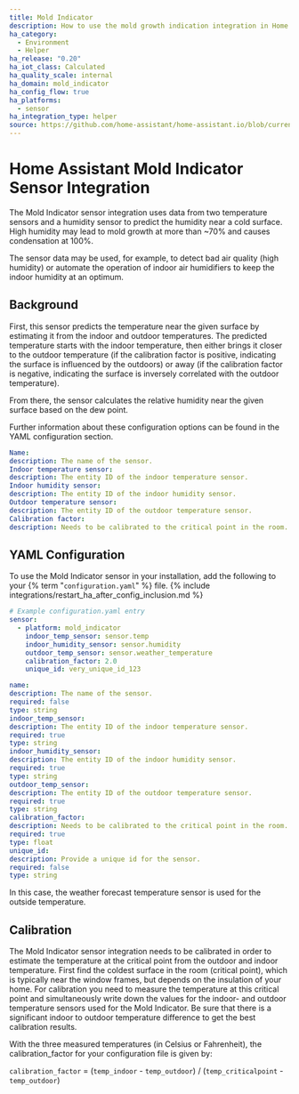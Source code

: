 ```yaml
---
title: Mold Indicator
description: How to use the mold growth indication integration in Home Assistant
ha_category:
  - Environment
  - Helper
ha_release: "0.20"
ha_iot_class: Calculated
ha_quality_scale: internal
ha_domain: mold_indicator
ha_config_flow: true
ha_platforms:
  - sensor
ha_integration_type: helper
source: https://github.com/home-assistant/home-assistant.io/blob/current/source/_integrations/mold_indicator.markdown
---
```


# Home Assistant Mold Indicator Sensor Integration

The Mold Indicator sensor integration uses data from two temperature sensors and a humidity sensor to predict the humidity near a cold surface. High humidity may lead to mold growth at more than ~70% and causes condensation at 100%.

The sensor data may be used, for example, to detect bad air quality (high humidity) or automate the operation of indoor air humidifiers to keep the indoor humidity at an optimum.

## Background

First, this sensor predicts the temperature near the given surface by estimating it from the indoor and outdoor temperatures. The predicted temperature starts with the indoor temperature, then either brings it closer to the outdoor temperature (if the calibration factor is positive, indicating the surface is influenced by the outdoors) or away (if the calibration factor is negative, indicating the surface is inversely correlated with the outdoor temperature).

From there, the sensor calculates the relative humidity near the given surface based on the dew point.

Further information about these configuration options can be found in the YAML configuration section.

```yaml
Name:
description: The name of the sensor.
Indoor temperature sensor:
description: The entity ID of the indoor temperature sensor.
Indoor humidity sensor:
description: The entity ID of the indoor humidity sensor.
Outdoor temperature sensor:
description: The entity ID of the outdoor temperature sensor.
Calibration factor:
description: Needs to be calibrated to the critical point in the room.
```

## YAML Configuration

To use the Mold Indicator sensor in your installation, add the following to your {% term "`configuration.yaml`" %} file.
{% include integrations/restart_ha_after_config_inclusion.md %}

```yaml
# Example configuration.yaml entry
sensor:
  - platform: mold_indicator
    indoor_temp_sensor: sensor.temp
    indoor_humidity_sensor: sensor.humidity
    outdoor_temp_sensor: sensor.weather_temperature
    calibration_factor: 2.0
    unique_id: very_unique_id_123
```

```yaml
name:
description: The name of the sensor.
required: false
type: string
indoor_temp_sensor:
description: The entity ID of the indoor temperature sensor.
required: true
type: string
indoor_humidity_sensor:
description: The entity ID of the indoor humidity sensor.
required: true
type: string
outdoor_temp_sensor:
description: The entity ID of the outdoor temperature sensor.
required: true
type: string
calibration_factor:
description: Needs to be calibrated to the critical point in the room.
required: true
type: float
unique_id:
description: Provide a unique id for the sensor.
required: false
type: string
```

In this case, the weather forecast temperature sensor is used for the outside temperature.

## Calibration

The Mold Indicator sensor integration needs to be calibrated in order to estimate the temperature at the critical point from the outdoor and indoor temperature. First find the coldest surface in the room (critical point), which is typically near the window frames, but depends on the insulation of your home. For calibration you need to measure the temperature at this critical point and simultaneously write down the values for the indoor- and outdoor temperature sensors used for the Mold Indicator. Be sure that there is a significant indoor to outdoor temperature difference to get the best calibration results.

With the three measured temperatures (in Celsius or Fahrenheit), the calibration_factor for your configuration file is given by:

`calibration_factor` = (`temp_indoor` - `temp_outdoor`) / (`temp_criticalpoint` - `temp_outdoor`)

